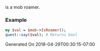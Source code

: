 is a mob roamer.
### Example

```perl
my $val = $mob->IsRoamer();
quest::say($val); # Returns bool
```


Generated On 2018-04-29T00:30:15-07:00